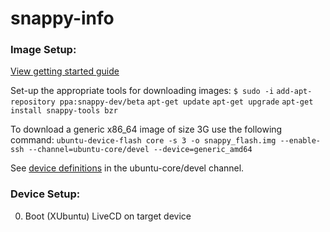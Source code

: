 # snappy-info

### Image Setup:
[View getting started guide](https://developer.ubuntu.com/en/snappy/start/)

Set-up the appropriate tools for downloading images:
`$ sudo -i`
`add-apt-repository ppa:snappy-dev/beta`
`apt-get update`
`apt-get upgrade`
`apt-get install snappy-tools bzr`

To download a generic x86_64 image of size 3G use the following command:
`ubuntu-device-flash core -s 3 -o snappy_flash.img --enable-ssh --channel=ubuntu-core/devel --device=generic_amd64`

See [device definitions](http://system-image.ubuntu.com/channels.json) in the ubuntu-core/devel channel.

### Device Setup:
0. Boot (XUbuntu) LiveCD on target device
